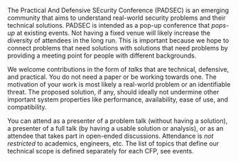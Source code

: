 The Practical And Defensive SEcurity Conference (PADSEC) is an emerging
community that aims to understand real-world security problems and their
technical solutions.  PADSEC is intended as a pop-up conference that _pops-up_
at existing events.  Not having a fixed venue will likely increase the diversity
of attendees in the long run.  This is important because we hope to connect
problems that need solutions with solutions that need problems by providing a
meeting point for people with different backgrounds.

We welcome contributions in the form of _talks_ that are technical, defensive,
and practical.  You do not need a paper or be working towards one.  The
motivation of your work is most likely a real-world problem or an identifiable
threat.  The proposed solution, if any, should ideally not undermine other
important system properties like performance, availability, ease of use, and
compatibility.

You can attend as a presenter of a problem talk (without having a solution), a
presenter of a full talk (by having a usable solution or analysis), or as an
attendee that takes part in open-ended discussions.  Attendance is _not
restricted_ to academics, engineers, etc.  The list of topics that define our
technical scope is defined separately for each CFP, see events.
